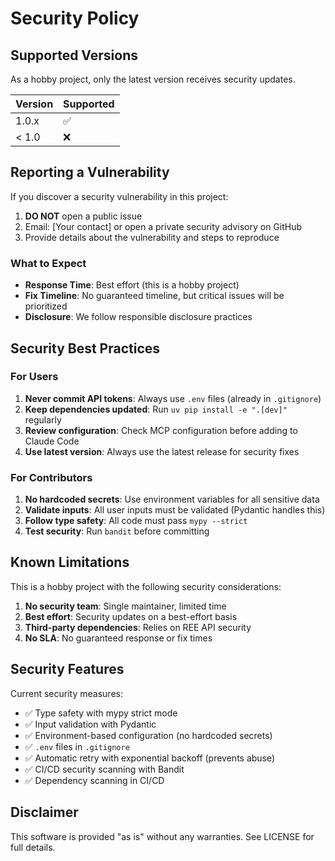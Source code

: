 # Security Policy

## Supported Versions

As a hobby project, only the latest version receives security updates.

| Version | Supported          |
| ------- | ------------------ |
| 1.0.x   | :white_check_mark: |
| < 1.0   | :x:                |

## Reporting a Vulnerability

If you discover a security vulnerability in this project:

1. **DO NOT** open a public issue
2. Email: [Your contact] or open a private security advisory on GitHub
3. Provide details about the vulnerability and steps to reproduce

### What to Expect

- **Response Time**: Best effort (this is a hobby project)
- **Fix Timeline**: No guaranteed timeline, but critical issues will be prioritized
- **Disclosure**: We follow responsible disclosure practices

## Security Best Practices

### For Users

1. **Never commit API tokens**: Always use `.env` files (already in `.gitignore`)
2. **Keep dependencies updated**: Run `uv pip install -e ".[dev]"` regularly
3. **Review configuration**: Check MCP configuration before adding to Claude Code
4. **Use latest version**: Always use the latest release for security fixes

### For Contributors

1. **No hardcoded secrets**: Use environment variables for all sensitive data
2. **Validate inputs**: All user inputs must be validated (Pydantic handles this)
3. **Follow type safety**: All code must pass `mypy --strict`
4. **Test security**: Run `bandit` before committing

## Known Limitations

This is a hobby project with the following security considerations:

1. **No security team**: Single maintainer, limited time
2. **Best effort**: Security updates on a best-effort basis
3. **Third-party dependencies**: Relies on REE API security
4. **No SLA**: No guaranteed response or fix times

## Security Features

Current security measures:

- ✅ Type safety with mypy strict mode
- ✅ Input validation with Pydantic
- ✅ Environment-based configuration (no hardcoded secrets)
- ✅ `.env` files in `.gitignore`
- ✅ Automatic retry with exponential backoff (prevents abuse)
- ✅ CI/CD security scanning with Bandit
- ✅ Dependency scanning in CI/CD

## Disclaimer

This software is provided "as is" without any warranties. See LICENSE for full details.

